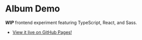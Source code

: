 
Album Demo
==========

***WIP*** frontend experiment featuring TypeScript, React, and Sass.

  - [View it live on GitHub Pages!](https://chasemoskal.github.io/album-demo/)
